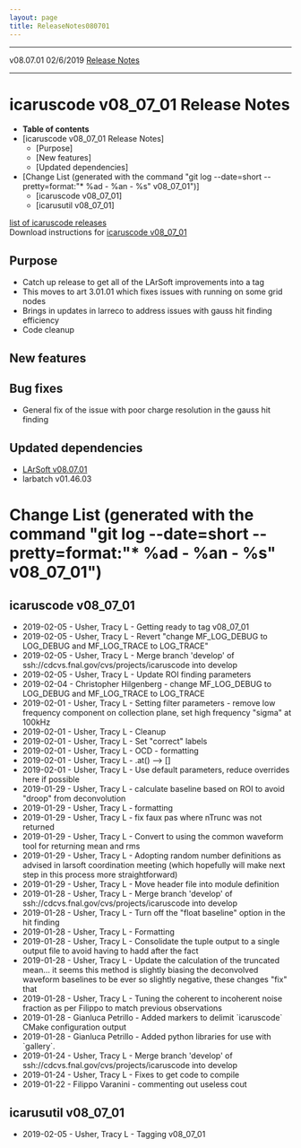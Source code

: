 ```yaml
---
layout: page
title: ReleaseNotes080701
---
```


  ----------- ----------- -- -- ------------------------------------------------------
  v08.07.01   02/6/2019         [Release Notes](ReleaseNotes080701.html)
  ----------- ----------- -- -- ------------------------------------------------------



icaruscode v08\_07\_01 Release Notes
==========================================================================================

-   **Table of contents**
-   [icaruscode v08\_07\_01 Release
    Notes]
    -   [Purpose]
    -   [New features]
    -   [Updated dependencies]
-   [Change List (generated with the command \"git log \--date=short
    \--pretty=format:\"\* %ad - %an - %s\"
    v08\_07\_01\")]
    -   [icaruscode v08\_07\_01]
    -   [icarusutil v08\_07\_01]

[list of icaruscode
releases](List_of_ICARUS_code_releases.html)\
Download instructions for [icaruscode
v08\_07\_01](http://scisoft.fnal.gov/scisoft/bundles/sbnd/v08_07_01/icaruscode-v08_07_01.html)



Purpose
----------------------------------

-   Catch up release to get all of the LArSoft improvements into a tag
-   This moves to art 3.01.01 which fixes issues with running on some
    grid nodes
-   Brings in updates in larreco to address issues with gauss hit
    finding efficiency
-   Code cleanup



New features
--------------------------------------------

Bug fixes
---------

-   General fix of the issue with poor charge resolution in the gauss
    hit finding



Updated dependencies
------------------------------------------------------------

-   [LArSoft
    v08.07.01](https://cdcvs.fnal.gov/redmine/projects/larsoft/wiki/ReleaseNotes080701)
-   larbatch v01.46.03



Change List (generated with the command \"git log \--date=short \--pretty=format:\"\* %ad - %an - %s\" v08\_07\_01\")
================================================================================================================================================================================================================================



icaruscode v08\_07\_01
--------------------------------------------------------------

-   2019-02-05 - Usher, Tracy L - Getting ready to tag v08\_07\_01
-   2019-02-05 - Usher, Tracy L - Revert \"change MF\_LOG\_DEBUG to
    LOG\_DEBUG and MF\_LOG\_TRACE to LOG\_TRACE\"
-   2019-02-05 - Usher, Tracy L - Merge branch \'develop\' of
    ssh://cdcvs.fnal.gov/cvs/projects/icaruscode into develop
-   2019-02-05 - Usher, Tracy L - Update ROI finding parameters
-   2019-02-04 - Christopher Hilgenberg - change MF\_LOG\_DEBUG to
    LOG\_DEBUG and MF\_LOG\_TRACE to LOG\_TRACE
-   2019-02-01 - Usher, Tracy L - Setting filter parameters - remove low
    frequency component on collection plane, set high frequency
    \"sigma\" at 100kHz
-   2019-02-01 - Usher, Tracy L - Cleanup
-   2019-02-01 - Usher, Tracy L - Set \"correct\" labels
-   2019-02-01 - Usher, Tracy L - OCD - formatting
-   2019-02-01 - Usher, Tracy L - .at() \--\> \[\]
-   2019-02-01 - Usher, Tracy L - Use default parameters, reduce
    overrides here if possible
-   2019-01-29 - Usher, Tracy L - calculate baseline based on ROI to
    avoid \"droop\" from deconvolution
-   2019-01-29 - Usher, Tracy L - formatting
-   2019-01-29 - Usher, Tracy L - fix faux pas where nTrunc was not
    returned
-   2019-01-29 - Usher, Tracy L - Convert to using the common waveform
    tool for returning mean and rms
-   2019-01-29 - Usher, Tracy L - Adopting random number definitions as
    advised in larsoft coordination meeting (which hopefully will make
    next step in this process more straightforward)
-   2019-01-29 - Usher, Tracy L - Move header file into module
    definition
-   2019-01-28 - Usher, Tracy L - Merge branch \'develop\' of
    ssh://cdcvs.fnal.gov/cvs/projects/icaruscode into develop
-   2019-01-28 - Usher, Tracy L - Turn off the \"float baseline\" option
    in the hit finding
-   2019-01-28 - Usher, Tracy L - Formatting
-   2019-01-28 - Usher, Tracy L - Consolidate the tuple output to a
    single output file to avoid having to hadd after the fact
-   2019-01-28 - Usher, Tracy L - Update the calculation of the
    truncated mean\... it seems this method is slightly biasing the
    deconvolved waveform baselines to be ever so slightly negative,
    these changes \"fix\" that
-   2019-01-28 - Usher, Tracy L - Tuning the coherent to incoherent
    noise fraction as per Filippo to match previous observations
-   2019-01-28 - Gianluca Petrillo - Added markers to delimit
    \`icaruscode\` CMake configuration output
-   2019-01-28 - Gianluca Petrillo - Added python libraries for use with
    \`gallery\`.
-   2019-01-24 - Usher, Tracy L - Merge branch \'develop\' of
    ssh://cdcvs.fnal.gov/cvs/projects/icaruscode into develop
-   2019-01-24 - Usher, Tracy L - Fixes to get code to compile
-   2019-01-22 - Filippo Varanini - commenting out useless cout



icarusutil v08\_07\_01
--------------------------------------------------------------

-   2019-02-05 - Usher, Tracy L - Tagging v08\_07\_01
